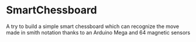 # SmartChessboard
A try to build a simple smart chessboard which can recognize the move made in smith notation thanks to an Arduino Mega and 64 magnetic sensors
